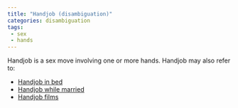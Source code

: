 ```yaml
---
title: "Handjob (disambiguation)"
categories: disambiguation
tags:
 - sex
 - hands
---
```


Handjob is a sex move involving one or more hands. Handjob may also refer to:
  - [Handjob in bed](/info/handjobinbed)
  - [Handjob while married](/info/handjobmarried)
  - [Handjob films](/info/handjobfilms)
